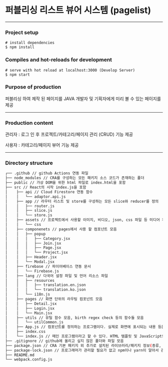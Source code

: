 # 퍼블리싱 리스트 뷰어 시스템 (pagelist)
***

### Project setup
```
# install dependencies
$ npm install
```

### Compiles and hot-reloads for development
```
# serve with hot reload at localhost:3000 (Develop Server)
$ npm start
```

### Purpose of production
퍼블리싱 하여 제작 된 페이지를 JAVA 개발자 및 기획자에게 미리 볼 수 있는 페이지를 제공

***

### Production content

관리자 : 로그 인 후 프로젝트/카테고리/페이지 관리 (CRUD) 기능 제공

사용자 : 카테고리/페이지 뷰어 기능 제공

***

### Directory structure
```bash
┌── .github // github Actions 연동 파일
├── node_modules // CRA를 구성하는 모든 패키지 소스 코드가 존재하는 폴더
├── public // 가상 DOM을 위한 html 파일로 index.html을 포함
├── src // React의 시작 index.js을 포함
│    ├── api // Cloud Firestore 연동 함수 
│    │   └── adaptor.api.js
│    ├── app // 라우터 리스트 및 store를 구성하는 모든 slice와 reducer를 정의
│    │   ├── router.js
│    │   ├── slice.js
│    │   └── store.js 
│    ├── assets // 프로젝트에서 사용할 이미지, 비디오, json, css 파일 등 미디어 파일들을 모아두어 저장하는 곳.
│    │   └── css
│    ├── componenets // pages에서 사용 할 컴포넌트 모음
│    │   ├── popup
│    │   │   ├── Category.jsx
│    │   │   ├── Join.jsx
│    │   │   ├── Page.jsx
│    │   │   └── Project.jsx
│    │   ├── Header.jsx
│    │   └── Modal.jsx
│    ├── firebase // 파이어베이스 연동 문서
│    │   └── Firebase.js
│    ├── lang // 다국어 설정 파일 및 언어 리소스 파일
│    │   ├── resources
│    │   │   ├── translation.en.json
│    │   │   └── translation.ko.json
│    │   └── i18n.js
│    ├── pages // 화면 단위의 라우팅 컴포넌트 모음
│    │   ├── Detail.jsx
│    │   ├── Login.jsx
│    │   └── Main.jsx
│    ├── utils // 유틸 함수 모음, birth regex check 등의 함수들 모음
│    │   └── utilCommon.js
│    ├── App.js // 컴포넌트를 정의하는 프로그램이다. 실제로 화면에 표시되는 내용 등은 여기에서 정의된다.
│    ├── index.css
│    └── index.js // 메인 프로그램이라고 할 수 있다. HTML 템플릿 및 JavaScript의 컴포넌트를 조합하여 렌더링하고 실제 표시
├── .gitignore // github에 올리고 싶지 않은 폴더와 파일 모음
├── package.json // CRA 기본 패키지 외 추가로 설치된 라이브러리/패키지 정보(종류, 버전)가 기록되는 파일
├── package-lock.json // 프로그래머가 관리할 필요가 없고 npm이나 yarn이 알아서 관리해 주는 파일 모음
├── README.md
└── webpack.config.js 
```


